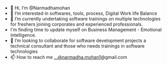 - 👋 Hi, I’m @Narmadhamohan
- 👀 I’m interested in softwares, tools, process, Digital Work life Balance
- 🌱 I’m currently undertaking software trainings on multiple technologies for freshers joining corporates and experienced professionals.
- I'm finding time to update myself on Business Management -  Emotional Intelligence.
- 💞️ I’m looking to collaborate for software development projects a technical consultant and those who needs trainings in software technologies
- 📫 How to reach me ...@narmadha.mohan1@gmail.com

<!---
Narmadhamohan/Narmadhamohan is a ✨ special ✨ repository because its `README.md` (this file) appears on your GitHub profile.
You can click the Preview link to take a look at your changes.
--->
